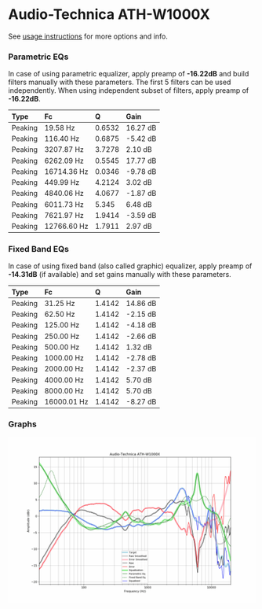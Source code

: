 # Audio-Technica ATH-W1000X
See [usage instructions](https://github.com/jaakkopasanen/AutoEq#usage) for more options and info.

### Parametric EQs
In case of using parametric equalizer, apply preamp of **-16.22dB** and build filters manually
with these parameters. The first 5 filters can be used independently.
When using independent subset of filters, apply preamp of **-16.22dB**.

| Type    | Fc          |      Q | Gain     |
|:--------|:------------|:-------|:---------|
| Peaking | 19.58 Hz    | 0.6532 | 16.27 dB |
| Peaking | 116.40 Hz   | 0.6875 | -5.42 dB |
| Peaking | 3207.87 Hz  | 3.7278 | 2.10 dB  |
| Peaking | 6262.09 Hz  | 0.5545 | 17.77 dB |
| Peaking | 16714.36 Hz | 0.0346 | -9.78 dB |
| Peaking | 449.99 Hz   | 4.2124 | 3.02 dB  |
| Peaking | 4840.06 Hz  | 4.0677 | -1.87 dB |
| Peaking | 6011.73 Hz  | 5.345  | 6.48 dB  |
| Peaking | 7621.97 Hz  | 1.9414 | -3.59 dB |
| Peaking | 12766.60 Hz | 1.7911 | 2.97 dB  |

### Fixed Band EQs
In case of using fixed band (also called graphic) equalizer, apply preamp of **-14.31dB**
(if available) and set gains manually with these parameters.

| Type    | Fc          |      Q | Gain     |
|:--------|:------------|:-------|:---------|
| Peaking | 31.25 Hz    | 1.4142 | 14.86 dB |
| Peaking | 62.50 Hz    | 1.4142 | -2.15 dB |
| Peaking | 125.00 Hz   | 1.4142 | -4.18 dB |
| Peaking | 250.00 Hz   | 1.4142 | -2.66 dB |
| Peaking | 500.00 Hz   | 1.4142 | 1.32 dB  |
| Peaking | 1000.00 Hz  | 1.4142 | -2.78 dB |
| Peaking | 2000.00 Hz  | 1.4142 | -2.37 dB |
| Peaking | 4000.00 Hz  | 1.4142 | 5.70 dB  |
| Peaking | 8000.00 Hz  | 1.4142 | 5.70 dB  |
| Peaking | 16000.01 Hz | 1.4142 | -8.27 dB |

### Graphs
![](./Audio-Technica%20ATH-W1000X.png)